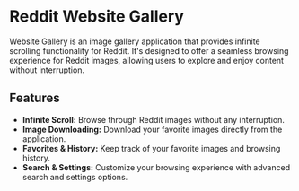 # Reddit Website Gallery

Website Gallery is an image gallery application that provides infinite scrolling functionality for Reddit. It's designed to offer a seamless browsing experience for Reddit images, allowing users to explore and enjoy content without interruption.

## Features

- **Infinite Scroll:** Browse through Reddit images without any interruption.
- **Image Downloading:** Download your favorite images directly from the application.
- **Favorites & History:** Keep track of your favorite images and browsing history.
- **Search & Settings:** Customize your browsing experience with advanced search and settings options.
